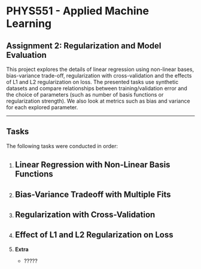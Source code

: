 # PHYS551 - Applied Machine Learning

## Assignment 2: Regularization and Model Evaluation

This project explores the details of linear regression using non-linear bases, bias-variance trade-off, regularization with cross-validation and the effects of L1 and L2 regularization on loss.
The presented tasks use synthetic datasets and compare relationships between training/validation error and the choice of parameters (such as number of basis functions or regularization strength). We also look at metrics such as bias and variance for each explored parameter.

---

## Tasks

The following tasks were conducted in order:

1. **Linear Regression with Non-Linear Basis Functions**  
   - 

2. **Bias-Variance Tradeoff with Multiple Fits**  
   - 

3. **Regularization with Cross-Validation**  
   - 

4. **Effect of L1 and L2 Regularization on Loss**  
   - 

5. **Extra**  
   - ?????
